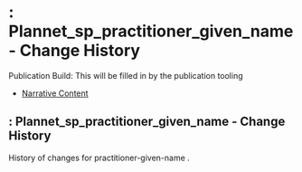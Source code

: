 # : Plannet\_sp\_practitioner\_given\_name - Change History

Publication Build: This will be filled in by the publication tooling

* [Narrative Content](SearchParameter-practitioner-given-name.html)

## : Plannet\_sp\_practitioner\_given\_name - Change History

History of changes for practitioner-given-name .